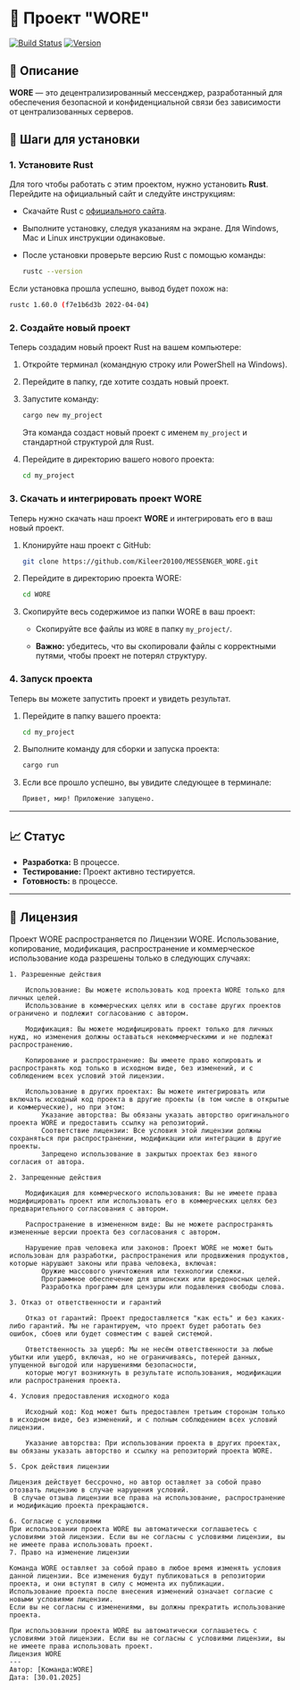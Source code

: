 # 🚀 Проект "WORE"

[![Build Status](https://img.shields.io/badge/build-passing-brightgreen)](https://github.com/yourusername/superapp/actions)
[![Version](https://img.shields.io/badge/version-1.0-blue)](https://github.com/yourusername/superapp/releases)

## 📜 Описание

**WORE** — это децентрализированный мессенджер, разработанный для обеспечения безопасной и конфиденциальной связи без зависимости от централизованных серверов.


## 🔧 Шаги для установки

### 1. Установите Rust

Для того чтобы работать с этим проектом, нужно установить **Rust**. Перейдите на официальный сайт и следуйте инструкциям:

- Скачайте Rust с [официального сайта](https://doc.rust-lang.ru/book/ch01-01-installation.html).
- Выполните установку, следуя указаниям на экране. Для Windows, Mac и Linux инструкции одинаковые.
- После установки проверьте версию Rust с помощью команды:

  ```bash
  rustc --version
  ```

Если установка прошла успешно, вывод будет похож на:

```bash
rustc 1.60.0 (f7e1b6d3b 2022-04-04)
```

### 2. Создайте новый проект

Теперь создадим новый проект Rust на вашем компьютере:

1. Откройте терминал (командную строку или PowerShell на Windows).
2. Перейдите в папку, где хотите создать новый проект.
3. Запустите команду:

   ```bash
   cargo new my_project
   ```

   Эта команда создаст новый проект с именем `my_project` и стандартной структурой для Rust.

4. Перейдите в директорию вашего нового проекта:

   ```bash
   cd my_project
   ```

### 3. Скачать и интегрировать проект WORE

Теперь нужно скачать наш проект **WORE** и интегрировать его в ваш новый проект.

1. Клонируйте наш проект с GitHub:

   ```bash
   git clone https://github.com/Kileer20100/MESSENGER_WORE.git
   ```

2. Перейдите в директорию проекта WORE:

   ```bash
   cd WORE
   ```

3. Скопируйте весь содержимое из папки WORE в ваш проект:

   - Скопируйте все файлы из `WORE` в папку `my_project/`.

   - **Важно:** убедитесь, что вы скопировали файлы с корректными путями, чтобы проект не потерял структуру.

### 4. Запуск проекта

Теперь вы можете запустить проект и увидеть результат.

1. Перейдите в папку вашего проекта:

   ```bash
   cd my_project
   ```

2. Выполните команду для сборки и запуска проекта:

   ```bash
   cargo run
   ```

3. Если все прошло успешно, вы увидите следующее в терминале:

   ```bash
   Привет, мир! Приложение запущено.
   ```

---

## 📈 Статус

- **Разработка:** В процессе.
- **Тестирование:** Проект активно тестируется.
- **Готовность:** в процессе.

---

## 📝 Лицензия


Проект WORE распространяется по Лицензии WORE. Использование, копирование, модификация, распространение и коммерческое использование кода разрешены только в следующих случаях:
```
1. Разрешенные действия

    Использование: Вы можете использовать код проекта WORE только для личных целей.
    Использование в коммерческих целях или в составе других проектов ограничено и подлежит согласованию с автором.

    Модификация: Вы можете модифицировать проект только для личных нужд, но изменения должны оставаться некоммерческими и не подлежат распространению.

    Копирование и распространение: Вы имеете право копировать и распространять код только в исходном виде, без изменений, и с соблюдением всех условий этой лицензии.

    Использование в других проектах: Вы можете интегрировать или включать исходный код проекта в другие проекты (в том числе в открытые и коммерческие), но при этом:
        Указание авторства: Вы обязаны указать авторство оригинального проекта WORE и предоставить ссылку на репозиторий.
        Соответствие лицензии: Все условия этой лицензии должны сохраняться при распространении, модификации или интеграции в другие проекты.
        Запрещено использование в закрытых проектах без явного согласия от автора.

2. Запрещенные действия

    Модификация для коммерческого использования: Вы не имеете права модифицировать проект или использовать его в коммерческих целях без предварительного согласования с автором.

    Распространение в измененном виде: Вы не можете распространять измененные версии проекта без согласования с автором.

    Нарушение прав человека или законов: Проект WORE не может быть использован для разработки, распространения или продвижения продуктов, которые нарушают законы или права человека, включая:
        Оружие массового уничтожения или технологии слежки.
        Программное обеспечение для шпионских или вредоносных целей.
        Разработка программ для цензуры или подавления свободы слова.

3. Отказ от ответственности и гарантий

    Отказ от гарантий: Проект предоставляется "как есть" и без каких-либо гарантий. Мы не гарантируем, что проект будет работать без ошибок, сбоев или будет совместим с вашей системой.

    Ответственность за ущерб: Мы не несём ответственности за любые убытки или ущерб, включая, но не ограничиваясь, потерей данных, упущенной выгодой или нарушениями безопасности,
    которые могут возникнуть в результате использования, модификации или распространения проекта.

4. Условия предоставления исходного кода

    Исходный код: Код может быть предоставлен третьим сторонам только в исходном виде, без изменений, и с полным соблюдением всех условий лицензии.

    Указание авторства: При использовании проекта в других проектах, вы обязаны указать авторство и ссылку на репозиторий проекта WORE.

5. Срок действия лицензии

Лицензия действует бессрочно, но автор оставляет за собой право отозвать лицензию в случае нарушения условий.
 В случае отзыва лицензии все права на использование, распространение и модификацию проекта прекращаются.

6. Согласие с условиями
При использовании проекта WORE вы автоматически соглашаетесь с условиями этой лицензии. Если вы не согласны с условиями лицензии, вы не имеете права использовать проект.
7. Право на изменение лицензии

Команда WORE оставляет за собой право в любое время изменять условия данной лицензии. Все изменения будут публиковаться в репозитории проекта, и они вступят в силу с момента их публикации.
Использование проекта после внесения изменений означает согласие с новыми условиями лицензии.
Если вы не согласны с изменениями, вы должны прекратить использование проекта.

При использовании проекта WORE вы автоматически соглашаетесь с условиями этой лицензии. Если вы не согласны с условиями лицензии, вы не имеете права использовать проект.
Лицензия WORE
---
Автор: [Команда:WORE]
Дата: [30.01.2025]
```


